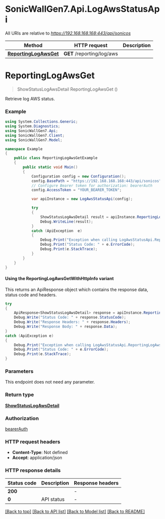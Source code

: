 # SonicWallGen7.Api.LogAwsStatusApi

All URIs are relative to *https://192.168.168.168:443/api/sonicos*

| Method | HTTP request | Description |
|--------|--------------|-------------|
| [**ReportingLogAwsGet**](LogAwsStatusApi.md#reportinglogawsget) | **GET** /reporting/log/aws |  |

<a id="reportinglogawsget"></a>
# **ReportingLogAwsGet**
> ShowStatusLogAwsDetail ReportingLogAwsGet ()



Retrieve log AWS status.

### Example
```csharp
using System.Collections.Generic;
using System.Diagnostics;
using SonicWallGen7.Api;
using SonicWallGen7.Client;
using SonicWallGen7.Model;

namespace Example
{
    public class ReportingLogAwsGetExample
    {
        public static void Main()
        {
            Configuration config = new Configuration();
            config.BasePath = "https://192.168.168.168:443/api/sonicos";
            // Configure Bearer token for authorization: bearerAuth
            config.AccessToken = "YOUR_BEARER_TOKEN";

            var apiInstance = new LogAwsStatusApi(config);

            try
            {
                ShowStatusLogAwsDetail result = apiInstance.ReportingLogAwsGet();
                Debug.WriteLine(result);
            }
            catch (ApiException  e)
            {
                Debug.Print("Exception when calling LogAwsStatusApi.ReportingLogAwsGet: " + e.Message);
                Debug.Print("Status Code: " + e.ErrorCode);
                Debug.Print(e.StackTrace);
            }
        }
    }
}
```

#### Using the ReportingLogAwsGetWithHttpInfo variant
This returns an ApiResponse object which contains the response data, status code and headers.

```csharp
try
{
    ApiResponse<ShowStatusLogAwsDetail> response = apiInstance.ReportingLogAwsGetWithHttpInfo();
    Debug.Write("Status Code: " + response.StatusCode);
    Debug.Write("Response Headers: " + response.Headers);
    Debug.Write("Response Body: " + response.Data);
}
catch (ApiException e)
{
    Debug.Print("Exception when calling LogAwsStatusApi.ReportingLogAwsGetWithHttpInfo: " + e.Message);
    Debug.Print("Status Code: " + e.ErrorCode);
    Debug.Print(e.StackTrace);
}
```

### Parameters
This endpoint does not need any parameter.
### Return type

[**ShowStatusLogAwsDetail**](ShowStatusLogAwsDetail.md)

### Authorization

[bearerAuth](../README.md#bearerAuth)

### HTTP request headers

 - **Content-Type**: Not defined
 - **Accept**: application/json


### HTTP response details
| Status code | Description | Response headers |
|-------------|-------------|------------------|
| **200** |  |  -  |
| **0** | API status |  -  |

[[Back to top]](#) [[Back to API list]](../README.md#documentation-for-api-endpoints) [[Back to Model list]](../README.md#documentation-for-models) [[Back to README]](../README.md)

